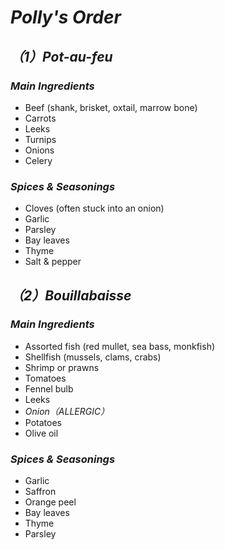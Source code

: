 # _Polly's Order_
## _（1）Pot-au-feu_
 
### _Main Ingredients_
- Beef (shank, brisket, oxtail, marrow bone)  
- Carrots  
- Leeks  
- Turnips  
- Onions  
- Celery  

### _Spices & Seasonings_
- Cloves (often stuck into an onion)  
- Garlic  
- Parsley  
- Bay leaves  
- Thyme  
- Salt & pepper

## _（2）Bouillabaisse_

### _Main Ingredients_
- Assorted fish (red mullet, sea bass, monkfish)  
- Shellfish (mussels, clams, crabs)  
- Shrimp or prawns  
- Tomatoes  
- Fennel bulb  
- Leeks  
- _Onion（ALLERGIC）_  
- Potatoes  
- Olive oil  

### _Spices & Seasonings_
- Garlic  
- Saffron  
- Orange peel  
- Bay leaves  
- Thyme  
- Parsley  